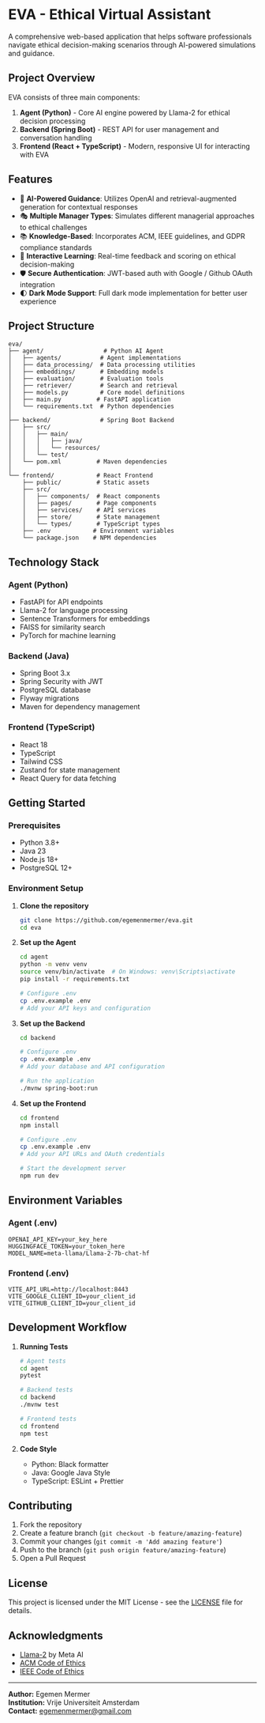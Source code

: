 # EVA - Ethical Virtual Assistant

A comprehensive web-based application that helps software professionals navigate ethical decision-making scenarios through AI-powered simulations and guidance.

## Project Overview

EVA consists of three main components:

1. **Agent (Python)** - Core AI engine powered by Llama-2 for ethical decision processing
2. **Backend (Spring Boot)** - REST API for user management and conversation handling
3. **Frontend (React + TypeScript)** - Modern, responsive UI for interacting with EVA

## Features

- 🤖 **AI-Powered Guidance**: Utilizes OpenAI and retrieval-augmented generation for contextual responses
- 🎭 **Multiple Manager Types**: Simulates different managerial approaches to ethical challenges
- 📚 **Knowledge-Based**: Incorporates ACM, IEEE guidelines, and GDPR compliance standards
- 🔄 **Interactive Learning**: Real-time feedback and scoring on ethical decision-making
- 🛡️ **Secure Authentication**: JWT-based auth with Google / Github OAuth integration
- 🌓 **Dark Mode Support**: Full dark mode implementation for better user experience

## Project Structure

```
eva/
├── agent/                 # Python AI Agent
│   ├── agents/           # Agent implementations
│   ├── data_processing/  # Data processing utilities
│   ├── embeddings/       # Embedding models
│   ├── evaluation/       # Evaluation tools
│   ├── retriever/        # Search and retrieval
│   ├── models.py         # Core model definitions
│   ├── main.py          # FastAPI application
│   └── requirements.txt  # Python dependencies
│
├── backend/              # Spring Boot Backend
│   ├── src/
│   │   ├── main/
│   │   │   ├── java/
│   │   │   └── resources/
│   │   └── test/
│   └── pom.xml          # Maven dependencies
│
└── frontend/            # React Frontend
    ├── public/          # Static assets
    ├── src/
    │   ├── components/  # React components
    │   ├── pages/       # Page components
    │   ├── services/    # API services
    │   ├── store/       # State management
    │   └── types/       # TypeScript types
    ├── .env            # Environment variables
    └── package.json    # NPM dependencies
```

## Technology Stack

### Agent (Python)
- FastAPI for API endpoints
- Llama-2 for language processing
- Sentence Transformers for embeddings
- FAISS for similarity search
- PyTorch for machine learning

### Backend (Java)
- Spring Boot 3.x
- Spring Security with JWT
- PostgreSQL database
- Flyway migrations
- Maven for dependency management

### Frontend (TypeScript)
- React 18
- TypeScript
- Tailwind CSS
- Zustand for state management
- React Query for data fetching

## Getting Started

### Prerequisites
- Python 3.8+
- Java 23
- Node.js 18+
- PostgreSQL 12+

### Environment Setup

1. **Clone the repository**
   ```bash
   git clone https://github.com/egemenmermer/eva.git
   cd eva
   ```

2. **Set up the Agent**
   ```bash
   cd agent
   python -m venv venv
   source venv/bin/activate  # On Windows: venv\Scripts\activate
   pip install -r requirements.txt
   
   # Configure .env
   cp .env.example .env
   # Add your API keys and configuration
   ```

3. **Set up the Backend**
   ```bash
   cd backend
   
   # Configure .env
   cp .env.example .env
   # Add your database and API configuration
   
   # Run the application
   ./mvnw spring-boot:run
   ```

4. **Set up the Frontend**
   ```bash
   cd frontend
   npm install
   
   # Configure .env
   cp .env.example .env
   # Add your API URLs and OAuth credentials
   
   # Start the development server
   npm run dev
   ```

## Environment Variables

### Agent (.env)
```env
OPENAI_API_KEY=your_key_here
HUGGINGFACE_TOKEN=your_token_here
MODEL_NAME=meta-llama/Llama-2-7b-chat-hf
```

### Frontend (.env)
```env
VITE_API_URL=http://localhost:8443
VITE_GOOGLE_CLIENT_ID=your_client_id
VITE_GITHUB_CLIENT_ID=your_client_id
```

## Development Workflow

1. **Running Tests**
   ```bash
   # Agent tests
   cd agent
   pytest
   
   # Backend tests
   cd backend
   ./mvnw test
   
   # Frontend tests
   cd frontend
   npm test
   ```

2. **Code Style**
   - Python: Black formatter
   - Java: Google Java Style
   - TypeScript: ESLint + Prettier

## Contributing

1. Fork the repository
2. Create a feature branch (`git checkout -b feature/amazing-feature`)
3. Commit your changes (`git commit -m 'Add amazing feature'`)
4. Push to the branch (`git push origin feature/amazing-feature`)
5. Open a Pull Request

## License

This project is licensed under the MIT License - see the [LICENSE](LICENSE) file for details.

## Acknowledgments

- [Llama-2](https://ai.meta.com/llama/) by Meta AI
- [ACM Code of Ethics](https://www.acm.org/code-of-ethics)
- [IEEE Code of Ethics](https://www.ieee.org/about/corporate/governance/p7-8.html)

---

**Author:** Egemen Mermer  
**Institution:** Vrije Universiteit Amsterdam  
**Contact:** egemenmermer@gmail.com
